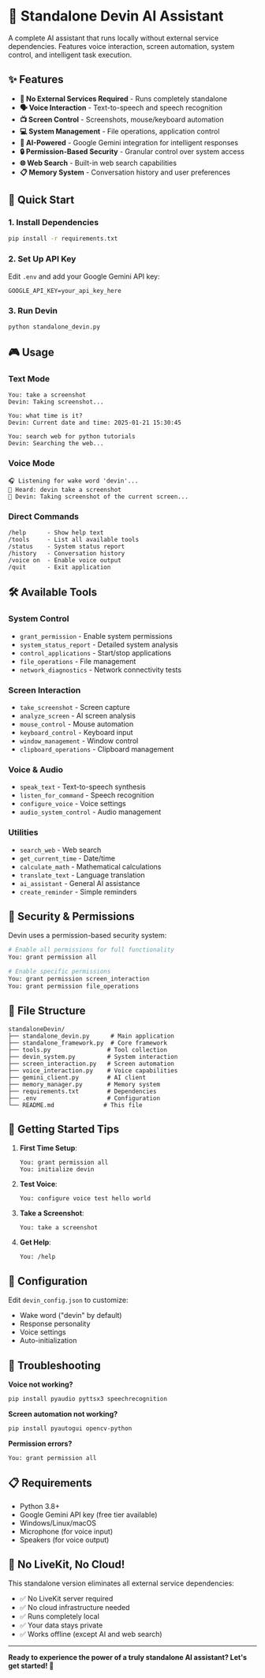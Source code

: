 # 🤖 Standalone Devin AI Assistant

A complete AI assistant that runs locally without external service dependencies. Features voice interaction, screen automation, system control, and intelligent task execution.

## ✨ Features

- **🎯 No External Services Required** - Runs completely standalone
- **🗣️ Voice Interaction** - Text-to-speech and speech recognition
- **📺 Screen Control** - Screenshots, mouse/keyboard automation
- **💻 System Management** - File operations, application control
- **🧠 AI-Powered** - Google Gemini integration for intelligent responses
- **🔒 Permission-Based Security** - Granular control over system access
- **🌐 Web Search** - Built-in web search capabilities
- **📋 Memory System** - Conversation history and user preferences

## 🚀 Quick Start

### 1. Install Dependencies
```bash
pip install -r requirements.txt
```

### 2. Set Up API Key
Edit `.env` and add your Google Gemini API key:
```
GOOGLE_API_KEY=your_api_key_here
```

### 3. Run Devin
```bash
python standalone_devin.py
```

## 🎮 Usage

### Text Mode
```
You: take a screenshot
Devin: Taking screenshot...

You: what time is it?  
Devin: Current date and time: 2025-01-21 15:30:45

You: search web for python tutorials
Devin: Searching the web...
```

### Voice Mode
```
🎧 Listening for wake word 'devin'...
🎤 Heard: devin take a screenshot
🤖 Devin: Taking screenshot of the current screen...
```

### Direct Commands
```
/help      - Show help text
/tools     - List all available tools  
/status    - System status report
/history   - Conversation history
/voice on  - Enable voice output
/quit      - Exit application
```

## 🛠️ Available Tools

### System Control
- `grant_permission` - Enable system permissions
- `system_status_report` - Detailed system analysis  
- `control_applications` - Start/stop applications
- `file_operations` - File management
- `network_diagnostics` - Network connectivity tests

### Screen Interaction  
- `take_screenshot` - Screen capture
- `analyze_screen` - AI screen analysis
- `mouse_control` - Mouse automation
- `keyboard_control` - Keyboard input
- `window_management` - Window control
- `clipboard_operations` - Clipboard management

### Voice & Audio
- `speak_text` - Text-to-speech synthesis
- `listen_for_command` - Speech recognition
- `configure_voice` - Voice settings
- `audio_system_control` - Audio management

### Utilities
- `search_web` - Web search
- `get_current_time` - Date/time
- `calculate_math` - Mathematical calculations
- `translate_text` - Language translation
- `ai_assistant` - General AI assistance
- `create_reminder` - Simple reminders

## 🔐 Security & Permissions

Devin uses a permission-based security system:

```bash
# Enable all permissions for full functionality
You: grant permission all

# Enable specific permissions
You: grant permission screen_interaction
You: grant permission file_operations
```

## 📁 File Structure

```
standaloneDevin/
├── standalone_devin.py      # Main application
├── standalone_framework.py  # Core framework
├── tools.py                # Tool collection
├── devin_system.py         # System interaction
├── screen_interaction.py   # Screen automation
├── voice_interaction.py    # Voice capabilities
├── gemini_client.py        # AI client
├── memory_manager.py       # Memory system
├── requirements.txt        # Dependencies
├── .env                    # Configuration
└── README.md              # This file
```

## 🤝 Getting Started Tips

1. **First Time Setup**:
   ```
   You: grant permission all
   You: initialize devin
   ```

2. **Test Voice**:
   ```
   You: configure voice test hello world
   ```

3. **Take a Screenshot**:
   ```
   You: take a screenshot
   ```

4. **Get Help**:
   ```
   You: /help
   ```

## 🔧 Configuration

Edit `devin_config.json` to customize:
- Wake word ("devin" by default)
- Response personality
- Voice settings
- Auto-initialization

## 🐛 Troubleshooting

**Voice not working?**
```bash
pip install pyaudio pyttsx3 speechrecognition
```

**Screen automation not working?**
```bash
pip install pyautogui opencv-python
```

**Permission errors?**
```
You: grant permission all
```

## 📋 Requirements

- Python 3.8+
- Google Gemini API key (free tier available)
- Windows/Linux/macOS
- Microphone (for voice input)
- Speakers (for voice output)

## 🎯 No LiveKit, No Cloud!

This standalone version eliminates all external service dependencies:
- ✅ No LiveKit server required
- ✅ No cloud infrastructure needed  
- ✅ Runs completely local
- ✅ Your data stays private
- ✅ Works offline (except AI and web search)

---

**Ready to experience the power of a truly standalone AI assistant? Let's get started! 🚀**
